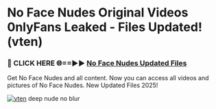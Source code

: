 # No Face Nudes Original Videos 0nlyFans Leaked - Files Updated! (vten)

<h3>🔴 CLICK HERE 🌐==►► <a href="https://tinyurl.com/yrmya6cz" rel="nofollow">No Face Nudes Updated Files</a></h3>

Get No Face Nudes and all content. Now you can access all videos and pictures of No Face Nudes. New Updated Files 2025!

[![vten](https://i.imgur.com/FMdXYCs.gif)](https://tinyurl.com/yrmya6cz)
deep nude no blur